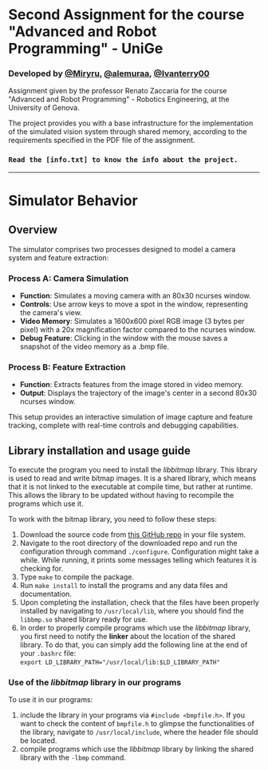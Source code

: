 # Second Assignment for the course "Advanced and Robot Programming" - UniGe
### Developed by  [@Miryru](https://github.com/Miryru), [@alemuraa](https://github.com/alemuraa), [@Ivanterry00](https://github.com/Ivanterry00)
Assignment given by the professor Renato Zaccaria for the course "Advanced and Robot Programming" - Robotics Engineering, at the University of Genova.

The project provides you with a base infrastructure for the implementation of the simulated vision system through shared memory, according to the requirements specified in the PDF file of the assignment.

### ```Read the [info.txt] to know the info about the project.```
-----
# Simulator Behavior

## Overview

The simulator comprises two processes designed to model a camera system and feature extraction:

### Process A: Camera Simulation

- **Function**: Simulates a moving camera with an 80x30 ncurses window.
- **Controls**: Use arrow keys to move a spot in the window, representing the camera's view.
- **Video Memory**: Simulates a 1600x600 pixel RGB image (3 bytes per pixel) with a 20x magnification factor compared to the ncurses window.
- **Debug Feature**: Clicking in the window with the mouse saves a snapshot of the video memory as a .bmp file.

### Process B: Feature Extraction

- **Function**: Extracts features from the image stored in video memory.
- **Output**: Displays the trajectory of the image's center in a second 80x30 ncurses window.

This setup provides an interactive simulation of image capture and feature tracking, complete with real-time controls and debugging capabilities.

## Library installation and usage guide 
To execute the program you need to install the *libbitmap* library. This library is used to read and write bitmap images. It is a shared library, which means that it is not linked to the executable at compile time, but rather at runtime. This allows the library to be updated without having to recompile the programs which use it.

To work with the bitmap library, you need to follow these steps:
1. Download the source code from [this GitHub repo](https://github.com/draekko/libbitmap.git) in your file system.
2. Navigate to the root directory of the downloaded repo and run the configuration through command ```./configure```. Configuration might take a while.  While running, it prints some messages telling which features it is checking for.
3. Type ```make``` to compile the package.
4. Run ```make install``` to install the programs and any data files and documentation.
5. Upon completing the installation, check that the files have been properly installed by navigating to ```/usr/local/lib```, where you should find the ```libbmp.so``` shared library ready for use.
6. In order to properly compile programs which use the *libbitmap* library, you first need to notify the **linker** about the location of the shared library. To do that, you can simply add the following line at the end of your ```.bashrc``` file:      
```export LD_LIBRARY_PATH="/usr/local/lib:$LD_LIBRARY_PATH"```

### Use of the *libbitmap* library in our programs
To use it in our programs:
1. include the library in your programs via ```#include <bmpfile.h>```. If you want to check the content of ```bmpfile.h``` to glimpse the functionalities of the library, navigate to ```/usr/local/include```, where the header file should be located.
2. compile programs which use the *libbitmap* library by linking the shared library with the ```-lbmp``` command.     
